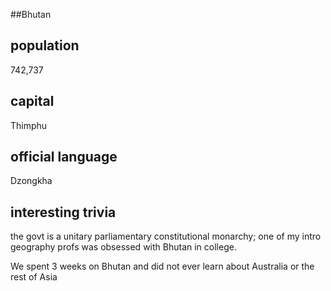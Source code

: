 ##Bhutan
## population
742,737

## capital
Thimphu
 
## official language
Dzongkha

## interesting trivia
the govt is a unitary parliamentary constitutional monarchy; one of my intro geography profs was obsessed with Bhutan in college. 

We spent 3 weeks on Bhutan and did not ever learn about Australia or the rest of Asia


